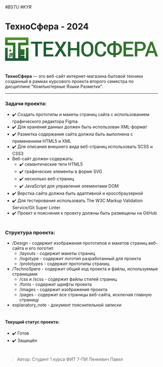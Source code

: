 *#BSTU #KYR*

# ТехноСфера - 2024
![Логотип ТехноСфера](https://github.com/Kapetto-o/Course-Work_KYR_1-2/blob/main/Design/logotype/TechnoSphere-TEXT-LOGO.png)
#
**ТехноСфера** — это веб-сайт интернет-магазина бытовой техники созданный в рамках курсового проекта второго семестра по дисциплине "Компьютерные Языки Разметки".
___
### Задачи проекта:
* ✔️ Создать прототипы и макеты страниц сайта с использованием графического редактора Figma
* ✔️ Для хранения данных должен быть использован XML-формат
* ✔️ Разметка содержания сайта должна быть выполнена с применением HTML5 и XML
* ✔️ Для описания внешнего вида веб-страниц использовать SCSS и CSS3
* Веб-сайт должен содержать:
  * ✔️ семантические теги HTML5
  * ✔️ графические элементы в форме SVG
  * ✔️ несколько веб-страниц
  * ✔️ JavaScript для управления элементами DOM
* ✔️ Верстка сайта должна быть адаптивной и кроссбраузерной
* ✔️ Для тестирования использовать The W3C Markup Validation Service/Git Super Linter
* ✔️ Проект и пояснения к проекту должны быть размещены на GitHub
#
### Структура проекта:
* /Design           - содержит изображения прототипов и макетов страниц веб-сайта и его логотип
  * /layouts        - содержит макеты страниц
  * /logotype       - содержит логотип разработанный для проекта
  * /prototypes     - содержит прототипы страниц
* /TechnoSpere      - содержит общий код проекта и файлы, используемые страницами
  * /css и /scss    - содержит файлы стилей страниц
  * /fonts          - содержит шрифты проекта
  * /images         - содержит изображения проекта
  * /pages          - содержит все страницы веб-сайта, исключая главную страницу
* explanatory_note  - документ пояснительной записки
#
#### Текущий статус проекта:
- ✔️ Готов
- ✔️ Защищён
#
> Автор: Студент 1 курса ФИТ 7-ПИ Ленкевич Павел
